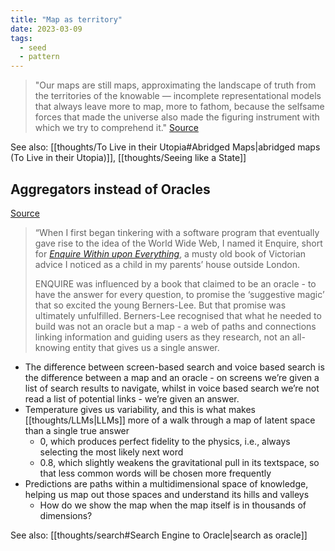 ```yaml
---
title: "Map as territory"
date: 2023-03-09
tags:
  - seed
  - pattern
---
```


> "Our maps are still maps, approximating the landscape of truth from the territories of the knowable — incomplete representational models that always leave more to map, more to fathom, because the selfsame forces that made the universe also made the figuring instrument with which we try to comprehend it." [Source](https://www.themarginalian.org/2019/10/23/13-learnings-13-years)

See also: [[thoughts/To Live in their Utopia#Abridged Maps|abridged maps (To Live in their Utopia)]], [[thoughts/Seeing like a State]]

## Aggregators instead of Oracles

[Source](https://howtomeasureghosts.substack.com/p/the-internet-of-maps-and-oracles)

> “When I first began tinkering with a software program that eventually gave rise to the idea of the World Wide Web, I named it Enquire, short for *[Enquire Within upon Everything](https://web.archive.org/web/20170203023042/http://www.gutenberg.org/files/10766/10766-h/10766-h.htm)*, a musty old book of Victorian advice I noticed as a child in my parents’ house outside London.
>
> ENQUIRE was influenced by a book that claimed to be an oracle - to have the answer for every question, to promise the ‘suggestive magic’ that so excited the young Berners-Lee. But that promise was ultimately unfulfilled. Berners-Lee recognised that what he needed to build was not an oracle but a map - a web of paths and connections linking information and guiding users as they research, not an all-knowing entity that gives us a single answer.

- The difference between screen-based search and voice based search is the difference between a map and an oracle - on screens we’re given a list of search results to navigate, whilst in voice based search we’re not read a list of potential links - we’re given an answer.
- Temperature gives us variability, and this is what makes [[thoughts/LLMs|LLMs]] more of a walk through a map of latent space than a single true answer
  - 0, which produces perfect fidelity to the physics, i.e., always selecting the most likely next word
  - 0.8, which slightly weakens the gravitational pull in its textspace, so that less common words will be chosen more frequently
- Predictions are paths within a multidimensional space of knowledge, helping us map out those spaces and understand its hills and valleys
  - How do we show the map when the map itself is in thousands of dimensions?

See also: [[thoughts/search#Search Engine to Oracle|search as oracle]]
